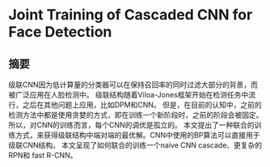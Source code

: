 # Joint Training of Cascaded CNN for Face Detection
## 摘要
级联CNN因为低计算量的分类器可以在保持召回率的同时过滤大部分的背景，而被广泛应用在人脸检测中。
级联结构随着Viloa-Jones框架开始在检测任务中流行，之后在其他问题上应用，比如DPM和CNN。
但是，在目前的认知中，之前的检测方法中都是使用贪婪的方式，即在训练一个新阶段时，之前的阶段会被固定。
所以，对CNN的训练而言，每个CNN的调优是孤立的。
本文提出了一种联合的训练方式，来获得级联结构中端对端的最优解。CNN中使用的BP算法可以直接用于级联CNN结构。
本文呈现了如何联合的训练一个naive CNN cascade、更复杂的RPN和 fast R-CNN。

